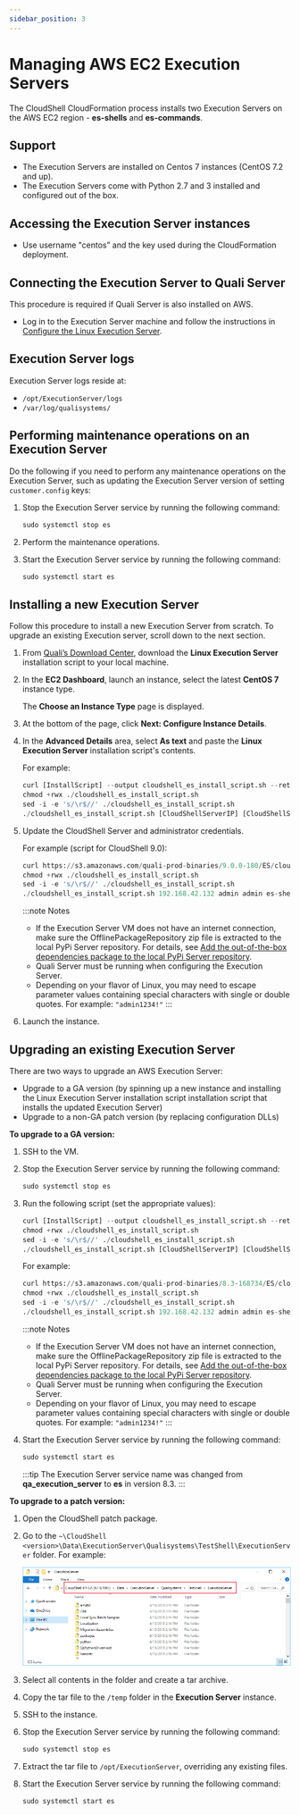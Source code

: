```yaml
---
sidebar_position: 3
---
```


# Managing AWS EC2 Execution Servers

The CloudShell CloudFormation process installs two Execution Servers on the AWS EC2 region - **es-shells** and **es-commands**.

## Support

- The Execution Servers are installed on Centos 7 instances (CentOS 7.2 and up).
- The Execution Servers come with Python 2.7 and 3 installed and configured out of the box.

## Accessing the Execution Server instances

- Use username "centos” and the key used during the CloudFormation deployment.

## Connecting the Execution Server to Quali Server

This procedure is required if Quali Server is also installed on AWS.

- Log in to the Execution Server machine and follow the instructions in [Configure the Linux Execution Server](../../../../install-configure/linux-virtual-appliance/post-installation/configure/index.md).

## Execution Server logs

Execution Server logs reside at:

- `/opt/ExecutionServer/logs`
- `/var/log/qualisystems/`

## Performing maintenance operations on an Execution Server

Do the following if you need to perform any maintenance operations on the Execution Server, such as updating the Execution Server version of setting `customer.config` keys:

1. Stop the Execution Server service by running the following command:
    
    ```python
    sudo systemctl stop es
    ```
    
2. Perform the maintenance operations.
3. Start the Execution Server service by running the following command:
    
    ```python
    sudo systemctl start es
    ```
    

## Installing a new Execution Server

Follow this procedure to install a new Execution Server from scratch. To upgrade an existing Execution server, scroll down to the next section.

1. From [Quali’s Download Center](https://support.quali.com/hc/en-us/articles/231613247-Quali-s-Download-Center?flash_digest=3f2ece71dadb98bf640f295d5812eb5e8aedb9a7), download the **Linux Execution Server** installation script to your local machine.
    
2. In the **EC2 Dashboard**, launch an instance, select the latest **CentOS 7** instance type.
    
    The **Choose an Instance Type** page is displayed.
    
3. At the bottom of the page, click **Next: Configure Instance Details**.
4. In the **Advanced Details** area, select **As text** and paste the **Linux Execution Server** installation script's contents.
    
    For example:
    
    ```python
    curl [InstallScript] --output cloudshell_es_install_script.sh --retry 20 -s –S
    chmod +rwx ./cloudshell_es_install_script.sh
    sed -i -e 's/\r$//' ./cloudshell_es_install_script.sh
    ./cloudshell_es_install_script.sh [CloudShellServerIP] [CloudShellServerAdmin] [CloudShellServerAdminPassword] [ExecutionServerName]
    ```
    
5. Update the CloudShell Server and administrator credentials.
    
    For example (script for CloudShell 9.0):
    
    ```python
    curl https://s3.amazonaws.com/quali-prod-binaries/9.0.0-180/ES/cloudshell_es_install_script.sh --output cloudshell_es_install_script.sh --retry 20 -s –S
    chmod +rwx ./cloudshell_es_install_script.sh
    sed -i -e 's/\r$//' ./cloudshell_es_install_script.sh
    ./cloudshell_es_install_script.sh 192.168.42.132 admin admin es-shells
    ```
    
    :::note Notes
    - If the Execution Server VM does not have an internet connection, make sure the OfflinePackageRepository zip file is extracted to the local PyPi Server repository. For details, see [Add the out-of-the-box dependencies package to the local PyPi Server repository](../../../cloudshell-execution-server-configurations/setting-up-python-virtual-environments/configuring-cloudshell-to-execute-python-commands-in-offline-mode.md#add-the-out-of-the-box-dependencies-package-to-the-local-pypi-server-repository).
    - Quali Server must be running when configuring the Execution Server.
    - Depending on your flavor of Linux, you may need to escape parameter values containing special characters with single or double quotes. For example: `"admin1234!"`
    :::
    
6. Launch the instance.

## Upgrading an existing Execution Server

There are two ways to upgrade an AWS Execution Server:

- Upgrade to a GA version (by spinning up a new instance and installing the Linux Execution Server installation script installation script that installs the updated Execution Server)
- Upgrade to a non-GA patch version (by replacing configuration DLLs)

**To upgrade to a GA version:**

1. SSH to the VM.
2. Stop the Execution Server service by running the following command:
    
    ```python
    sudo systemctl stop es
    ```
    
3. Run the following script (set the appropriate values):
    
    ```python
    curl [InstallScript] --output cloudshell_es_install_script.sh --retry 20 -s -S
    chmod +rwx ./cloudshell_es_install_script.sh
    sed -i -e 's/\r$//' ./cloudshell_es_install_script.sh
    ./cloudshell_es_install_script.sh [CloudShellServerIP] [CloudShellServerAdmin] [CloudShellServerAdminPassword] [ExecutionServerName]
    ```
    
    For example:
    
    ```python
    curl https://s3.amazonaws.com/quali-prod-binaries/8.3-168734/ES/cloudshell_es_install_script.sh --output cloudshell_es_install_script.sh --retry 20 -s -S
    chmod +rwx ./cloudshell_es_install_script.sh
    sed -i -e 's/\r$//' ./cloudshell_es_install_script.sh
    ./cloudshell_es_install_script.sh 192.168.42.132 admin admin es-shells
    ```
    
    :::note Notes
    - If the Execution Server VM does not have an internet connection, make sure the OfflinePackageRepository zip file is extracted to the local PyPi Server repository. For details, see [Add the out-of-the-box dependencies package to the local PyPi Server repository](../../../cloudshell-execution-server-configurations/setting-up-python-virtual-environments/configuring-cloudshell-to-execute-python-commands-in-offline-mode.md#add-the-out-of-the-box-dependencies-package-to-the-local-pypi-server-repository).
    - Quali Server must be running when configuring the Execution Server. 
    - Depending on your flavor of Linux, you may need to escape parameter values containing special characters with single or double quotes. For example: `"admin1234!"`
    :::    
    
4. Start the Execution Server service by running the following command:
    
    ```python
    sudo systemctl start es
    ```
    :::tip
    The Execution Server service name was changed from **qa_execution_server** to **es** in version 8.3.
    :::

**To upgrade to a patch version:**

1. Open the CloudShell patch package.
2. Go to the `~\CloudShell <version>\Data\ExecutionServer\Qualisystems\TestShell\ExecutionServer` folder. For example:
    
    ![](/Images/Admin-Guide/CloudShellPackageForCloudProviders.png)
    
3. Select all contents in the folder and create a tar archive.
4. Copy the tar file to the `/temp` folder in the **Execution Server** instance.
5. SSH to the instance.
6. Stop the Execution Server service by running the following command:
    
    ```python
    sudo systemctl stop es
    ```
    
7. Extract the tar file to `/opt/ExecutionServer`, overriding any existing files.
8. Start the Execution Server service by running the following command:
    
    ```python
    sudo systemctl start es
    ```
